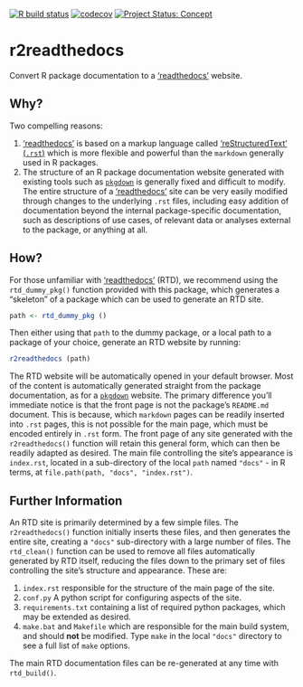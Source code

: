 <!-- badges: start -->

[![R build
status](https://github.com/ropenscilabs/r2readthedocs/workflows/R-CMD-check/badge.svg)](https://github.com/ropenscilabs/r2readthedocs/actions)
[![codecov](https://codecov.io/gh/ropenscilabs/r2readthedocs/branch/main/graph/badge.svg)](https://codecov.io/gh/ropenscilabs/r2readthedocs)
[![Project Status:
Concept](https://www.repostatus.org/badges/latest/concept.svg)](https://www.repostatus.org/#concept)
<!-- badges: end -->

# r2readthedocs

Convert R package documentation to a
[‘readthedocs’](https://readthedocs.org/) website.

## Why?

Two compelling reasons:

1.  [‘readthedocs’](https://readthedocs.org/) is based on a markup
    language called [‘reStructuredText’
    (`.rst`)](https://www.python.org/dev/peps/pep-0287/#benefits) which
    is more flexible and powerful than the `markdown` generally used in
    R packages.
2.  The structure of an R package documentation website generated with
    existing tools such as [`pkgdown`](https://pkgdown.r-lib.org/) is
    generally fixed and difficult to modify. The entire structure of a
    [‘readthedocs’](https://readthedocs.org/) site can be very easily
    modified through changes to the underlying `.rst` files, including
    easy addition of documentation beyond the internal package-specific
    documentation, such as descriptions of use cases, of relevant data
    or analyses external to the package, or anything at all.

## How?

For those unfamiliar with [‘readthedocs’](https://readthedocs.org/)
(RTD), we recommend using the `rtd_dummy_pkg()` function provided with
this package, which generates a “skeleton” of a package which can be
used to generate an RTD site.

``` r
path <- rtd_dummy_pkg ()
```

Then either using that `path` to the dummy package, or a local path to a
package of your choice, generate an RTD website by running:

``` r
r2readthedocs (path)
```

The RTD website will be automatically opened in your default browser.
Most of the content is automatically generated straight from the package
documentation, as for a [`pkgdown`](https://pkgdown.r-lib.org/) website.
The primary difference you’ll immediate notice is that the front page is
not the package’s `README.md` document. This is because, which
`markdown` pages can be readily inserted into `.rst` pages, this is not
possible for the main page, which must be encoded entirely in `.rst`
form. The front page of any site generated with the `r2readthedocs()`
function will retain this general form, which can then be readily
adapted as desired. The main file controlling the site’s appearance is
`index.rst`, located in a sub-directory of the local `path` named
`"docs"` - in R terms, at `file.path(path, "docs", "index.rst")`.

## Further Information

An RTD site is primarily determined by a few simple files. The
`r2readthedocs()` function initially inserts these files, and then
generates the entire site, creating a `"docs"` sub-directory with a
large number of files. The `rtd_clean()` function can be used to remove
all files automatically generated by RTD itself, reducing the files down
to the primary set of files controlling the site’s structure and
appearance. These are:

1.  `index.rst` responsible for the structure of the main page of the
    site.
2.  `conf.py` A python script for configuring aspects of the site.
3.  `requirements.txt` containing a list of required python packages,
    which may be extended as desired.
4.  `make.bat` and `Makefile` which are responsible for the main build
    system, and should **not** be modified. Type `make` in the local
    `"docs"` directory to see a full list of `make` options.

The main RTD documentation files can be re-generated at any time with
`rtd_build()`.
